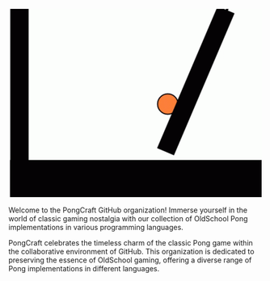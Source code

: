 <p align="center">
  <img src="https://github.com/PongCraft/.github/blob/main/img/pong.gif" alt="Pong">
</p>

Welcome to the PongCraft GitHub organization! Immerse yourself in the world of classic gaming nostalgia with our collection of OldSchool Pong implementations in various programming languages.

PongCraft celebrates the timeless charm of the classic Pong game within the collaborative environment of GitHub. This organization is dedicated to preserving the essence of OldSchool gaming, offering a diverse range of Pong implementations in different languages.
